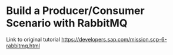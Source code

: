 # Build a Producer/Consumer Scenario with RabbitMQ
Link to original tutorial
https://developers.sap.com/mission.scp-6-rabbitmq.html
